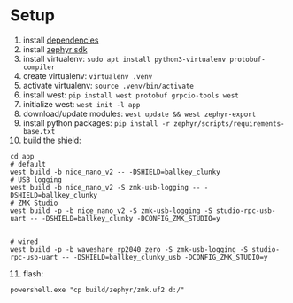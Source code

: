 
# Setup

1. install [dependencies](https://docs.zephyrproject.org/3.5.0/develop/getting_started/index.html#install-dependencies)
2. install [zephyr sdk](https://docs.zephyrproject.org/3.5.0/develop/getting_started/index.html#install-zephyr-sdk)
3. install virtualenv: `sudo apt install python3-virtualenv protobuf-compiler`
4. create virtualenv: `virtualenv .venv`
5. activate virtualenv: `source .venv/bin/activate`
6. install west: `pip install west protobuf grpcio-tools west`
7. initialize west: `west init -l app`
8. download/update modules: `west update && west zephyr-export`
9. install python packages: `pip install -r zephyr/scripts/requirements-base.txt`
10. build the shield:
```
cd app
# default
west build -b nice_nano_v2 -- -DSHIELD=ballkey_clunky
# USB logging
west build -b nice_nano_v2 -S zmk-usb-logging -- -DSHIELD=ballkey_clunky
# ZMK Studio
west build -p -b nice_nano_v2 -S zmk-usb-logging -S studio-rpc-usb-uart -- -DSHIELD=ballkey_clunky -DCONFIG_ZMK_STUDIO=y


# wired
west build -p -b waveshare_rp2040_zero -S zmk-usb-logging -S studio-rpc-usb-uart -- -DSHIELD=ballkey_clunky_usb -DCONFIG_ZMK_STUDIO=y
```
11. flash:
```
powershell.exe "cp build/zephyr/zmk.uf2 d:/"
```
